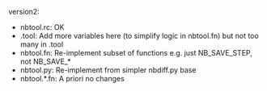 
version2:
- nbtool.rc: OK
- .tool: Add more variables here (to simplify logic in nbtool.fn) but not too many in .tool
- nbtool.fn: Re-implement subset of functions e.g. just NB_SAVE_STEP, not NB_SAVE_*
- nbtool.py: Re-implement from simpler nbdiff.py base
- nbtool.*.fn: A priori no changes

